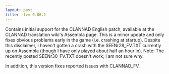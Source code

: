 ```yaml
---
layout: post
title: rlvm 0.06.1
---
```

Contains initial support for the CLANNAD English patch, available at the
CLANNAD translation wiki's Assembla page. This is a minor update and only fixes
obvious problems early in the game (i.e. crashing at startup). Despite this
disclaimer, I haven't gotten a crash with the SEENr28\_FV.TXT currently up on
Assembla (though I have only played about half an hour in). Note: The recently
posted SEENr30\_FV.TXT doesn't work; I am not sure why.

In addition, this version fixes reported issues with CLANNAD\_FV.
